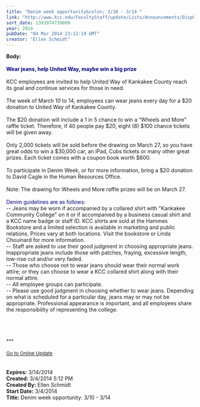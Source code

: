 ```yaml
---
title: "Denim week opportunity&colon; 3/10 - 3/14 "
link: "http://www.kcc.edu/FacultyStaff/update/Lists/Announcements/DispForm.aspx?ID=1433"
sort_date: 1393974739000
year: 2014
pubDate: "04 Mar 2014 23:12:19 GMT"
creator: "Ellen Schmidt"
---
```


<div><b>Body:</b> <div class="ExternalClass2D0556AF4E1C46B6B531FF17F104DBA5"><div> </div>
<div><strong><font color="#000080">Wear jeans, help United Way, maybe win a big prize</font></strong></div>
<div><strong><font color="#000080"><br /></font></strong>KCC employees are invited to help United Way of Kankakee County reach its goal and continue services for those in need. </div>
<div> </div>
<div>The week of March 10 to 14, employees can wear jeans every day for a $20 donation to United Way of Kankakee County. </div>
<div><br />The $20 donation will include a 1 in 5 chance to win a “Wheels and More” raffle ticket. Therefore, if 40 people pay $20, eight (8) $100 chance tickets will be given away.</div>
<div><br />Only 2,000 tickets will be sold before the drawing on March 27, so you have great odds to win a $30,000 car, an iPad, Cubs tickets or many other great prizes. Each ticket comes with a coupon book worth $600.</div>
<div> </div>
<div>To participate in Denim Week, or for more information, bring a $20 donation to David Cagle in the Human Resources Office.</div>
<div><br />Note: The drawing for Wheels and More raffle prizes will be on March 27.  </div>
<div><br /><font color="#000080">Denim guidelines are as follows:</font><br />-- Jeans may be worn if accompanied by a collared shirt with &quot;Kankakee Community College&quot; on it or if accompanied by a business casual shirt and a KCC name badge or staff ID. KCC shirts are sold at the Hammes Bookstore and a limited selection is available in marketing and public relations. Prices vary at both locations. Visit the bookstore or Linda Chouinard for more information. <br />-- Staff are asked to use their good judgment in choosing appropriate jeans. Inappropriate jeans include those with patches, fraying, excessive length, low-rise cut and/or very faded. <br />-- Those who choose not to wear jeans should wear their normal work attire; or they can choose to wear a KCC collared shirt along with their normal attire. <br />-- All employee groups can participate. <br />-- Please use good judgment in choosing whether to wear jeans. Depending on what is scheduled for a particular day, jeans may or may not be appropriate. Professional appearance is important, and all employees share the responsibility of representing the college. <br /></div>
<div> </div>
<div> </div>
<div> </div>
<div>
<div><br /></div>
<div><font size="2">***</font></div>
<div><font size="2"></font> </div>
<div><font size="2"></font></div>
<div><font size="2"></font></div>
<div><font size="2"></font></div>
<div><font size="2"></font></div>
<div><font size="2"></font></div>
<div><font size="2"></font></div>
<div><font size="2"></font></div>
<div><font size="2"></font></div>
<div><font size="2"></font></div>
<div><font size="2"></font></div>
<div><font size="2"></font></div>
<div><font size="2"></font></div>
<div><font size="2"></font></div>
<div><font size="2"></font></div>
<div><font size="2"></font></div>
<div><font size="2"></font></div>
<div><a href="/FacultyStaff/update/Pages/dailyupdate.aspx"><font size="2">Go to Online Update</font></a></div>
<div></div>
<div></div>
<div></div>
<div> </div>
<div> </div></div></div></div>
<div><b>Expires:</b> 3/14/2014</div>
<div><b>Created:</b> 3/4/2014 5:12 PM</div>
<div><b>Created By:</b> Ellen Schmidt</div>
<div><b>Start Date:</b> 3/4/2014</div>
<div><b>Title:</b> Denim week opportunity: 3/10 - 3/14 </div>
